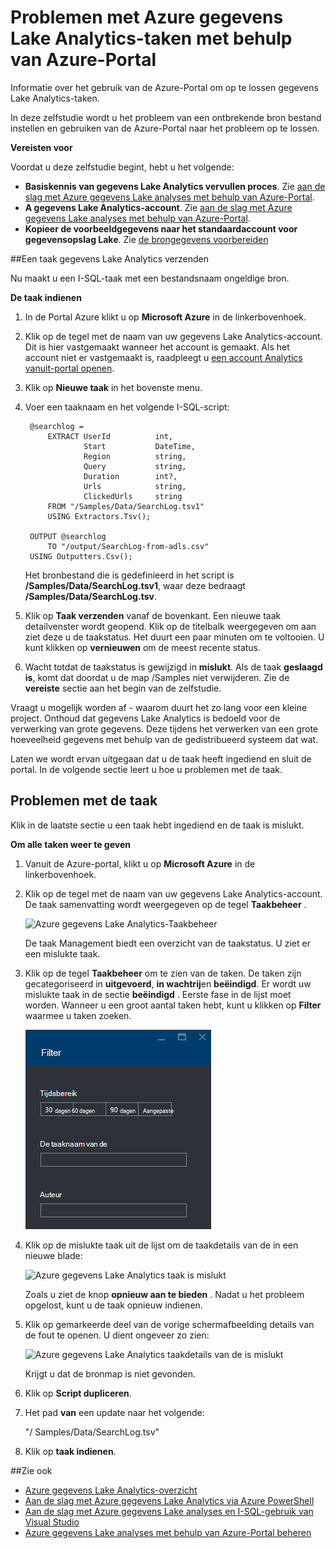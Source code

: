 <properties 
   pageTitle="Problemen met Azure gegevens Lake Analytics-taken met behulp van Azure Portal | Azure" 
   description="Informatie over het gebruik van de Azure-Portal om op te lossen gegevens Lake Analytics-taken. " 
   services="data-lake-analytics" 
   documentationCenter="" 
   authors="edmacauley" 
   manager="jhubbard" 
   editor="cgronlun"/>
 
<tags
   ms.service="data-lake-analytics"
   ms.devlang="na"
   ms.topic="article"
   ms.tgt_pltfrm="na"
   ms.workload="big-data" 
   ms.date="05/16/2016"
   ms.author="edmaca"/>

# <a name="troubleshoot-azure-data-lake-analytics-jobs-using-azure-portal"></a>Problemen met Azure gegevens Lake Analytics-taken met behulp van Azure-Portal

Informatie over het gebruik van de Azure-Portal om op te lossen gegevens Lake Analytics-taken.

In deze zelfstudie wordt u het probleem van een ontbrekende bron bestand instellen en gebruiken van de Azure-Portal naar het probleem op te lossen.

**Vereisten voor**

Voordat u deze zelfstudie begint, hebt u het volgende:

- **Basiskennis van gegevens Lake Analytics vervullen proces**. Zie [aan de slag met Azure gegevens Lake analyses met behulp van Azure-Portal](data-lake-analytics-get-started-portal.md).
- **A gegevens Lake Analytics-account**. Zie [aan de slag met Azure gegevens Lake analyses met behulp van Azure-Portal](data-lake-analytics-get-started-portal.md#create-adl-analytics-account).
- **Kopieer de voorbeeldgegevens naar het standaardaccount voor gegevensopslag Lake**.  Zie [de brongegevens voorbereiden](data-lake-analytics-get-started-portal.md#prepare-source-data)

##<a name="submit-a-data-lake-analytics-job"></a>Een taak gegevens Lake Analytics verzenden

Nu maakt u een I-SQL-taak met een bestandsnaam ongeldige bron.  

**De taak indienen**

1. In de Portal Azure klikt u op **Microsoft Azure** in de linkerbovenhoek.
2. Klik op de tegel met de naam van uw gegevens Lake Analytics-account.  Dit is hier vastgemaakt wanneer het account is gemaakt.
Als het account niet er vastgemaakt is, raadpleegt u [een account Analytics vanuit-portal openen](data-lake-analytics-manage-use-portal.md#access-adla-account).
3. Klik op **Nieuwe taak** in het bovenste menu.
4. Voer een taaknaam en het volgende I-SQL-script:

        @searchlog =
            EXTRACT UserId          int,
                    Start           DateTime,
                    Region          string,
                    Query           string,
                    Duration        int?,
                    Urls            string,
                    ClickedUrls     string
            FROM "/Samples/Data/SearchLog.tsv1"
            USING Extractors.Tsv();
        
        OUTPUT @searchlog   
            TO "/output/SearchLog-from-adls.csv"
        USING Outputters.Csv();

    Het bronbestand die is gedefinieerd in het script is **/Samples/Data/SearchLog.tsv1**, waar deze bedraagt **/Samples/Data/SearchLog.tsv**.
     
5. Klik op **Taak verzenden** vanaf de bovenkant. Een nieuwe taak detailvenster wordt geopend. Klik op de titelbalk weergegeven om aan ziet deze u de taakstatus. Het duurt een paar minuten om te voltooien. U kunt klikken op **vernieuwen** om de meest recente status.
6. Wacht totdat de taakstatus is gewijzigd in **mislukt**.  Als de taak **geslaagd is**, komt dat doordat u de map /Samples niet verwijderen. Zie de **vereiste** sectie aan het begin van de zelfstudie.

Vraagt u mogelijk worden af - waarom duurt het zo lang voor een kleine project.  Onthoud dat gegevens Lake Analytics is bedoeld voor de verwerking van grote gegevens.  Deze tijdens het verwerken van een grote hoeveelheid gegevens met behulp van de gedistribueerd systeem dat wat.

Laten we wordt ervan uitgegaan dat u de taak heeft ingediend en sluit de portal.  In de volgende sectie leert u hoe u problemen met de taak.


## <a name="troubleshoot-the-job"></a>Problemen met de taak

Klik in de laatste sectie u een taak hebt ingediend en de taak is mislukt.  

**Om alle taken weer te geven**

1. Vanuit de Azure-portal, klikt u op **Microsoft Azure** in de linkerbovenhoek.
2. Klik op de tegel met de naam van uw gegevens Lake Analytics-account.  De taak samenvatting wordt weergegeven op de tegel **Taakbeheer** .

    ![Azure gegevens Lake Analytics-Taakbeheer](./media/data-lake-analytics-monitor-and-troubleshoot-tutorial/data-lake-analytics-job-management.png)
    
    De taak Management biedt een overzicht van de taakstatus. U ziet er een mislukte taak.
   
3. Klik op de tegel **Taakbeheer** om te zien van de taken. De taken zijn gecategoriseerd in **uitgevoerd**, **in wachtrij**en **beëindigd**. Er wordt uw mislukte taak in de sectie **beëindigd** . Eerste fase in de lijst moet worden. Wanneer u een groot aantal taken hebt, kunt u klikken op **Filter** waarmee u taken zoeken.

    ![Azure gegevens Lake Analytics taken filteren](./media/data-lake-analytics-monitor-and-troubleshoot-tutorial/data-lake-analytics-filter-jobs.png)

4. Klik op de mislukte taak uit de lijst om de taakdetails van de in een nieuwe blade:

    ![Azure gegevens Lake Analytics taak is mislukt](./media/data-lake-analytics-monitor-and-troubleshoot-tutorial/data-lake-analytics-failed-job.png)
    
    Zoals u ziet de knop **opnieuw aan te bieden** . Nadat u het probleem opgelost, kunt u de taak opnieuw indienen.

5. Klik op gemarkeerde deel van de vorige schermafbeelding details van de fout te openen.  U dient ongeveer zo zien:

    ![Azure gegevens Lake Analytics taakdetails van de is mislukt](./media/data-lake-analytics-monitor-and-troubleshoot-tutorial/data-lake-analytics-failed-job-details.png)

    Krijgt u dat de bronmap is niet gevonden.
    
6. Klik op **Script dupliceren**.
7. Het pad **van** een update naar het volgende:

    "/ Samples/Data/SearchLog.tsv"

8. Klik op **taak indienen**.


##<a name="see-also"></a>Zie ook

- [Azure gegevens Lake Analytics-overzicht](data-lake-analytics-overview.md)
- [Aan de slag met Azure gegevens Lake Analytics via Azure PowerShell](data-lake-analytics-get-started-powershell.md)
- [Aan de slag met Azure gegevens Lake analyses en I-SQL-gebruik van Visual Studio](data-lake-analytics-u-sql-get-started.md)
- [Azure gegevens Lake analyses met behulp van Azure-Portal beheren](data-lake-analytics-manage-use-portal.md)






